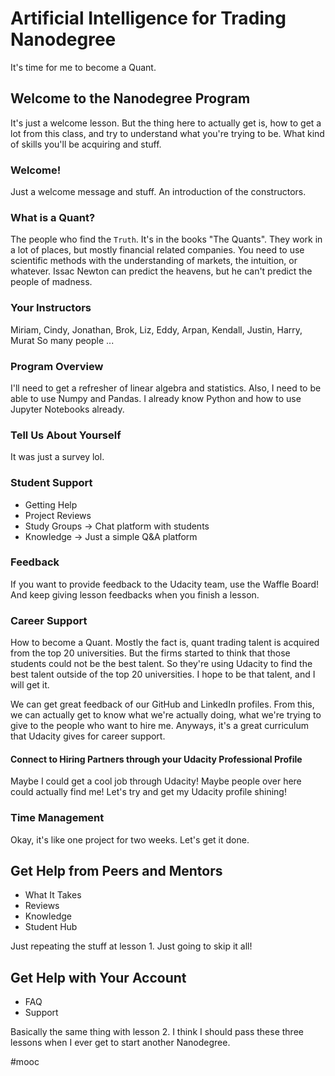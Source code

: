 # Artificial Intelligence for Trading Nanodegree
It's time for me to become a Quant.

## Welcome to the Nanodegree Program
It's just a welcome lesson. But the thing here to actually get is, how to get a lot from this class, and try to understand what you're trying to be. What kind of skills you'll be acquiring and stuff. 

### Welcome!
Just a welcome message and stuff. An introduction of the constructors. 

### What is a Quant?
The people who find the `Truth`. It's in the books "The Quants". They work in a lot of places, but mostly financial related companies. You need to use scientific methods with the understanding of markets, the intuition, or whatever. 
 Issac Newton can predict the heavens, but he can't predict the people of madness. 

### Your Instructors
Miriam, Cindy, Jonathan, Brok, Liz, Eddy, Arpan, Kendall, Justin, Harry, Murat
 So many people ... 

### Program Overview
I'll need to get a refresher of linear algebra and statistics. Also, I need to be able to use Numpy and Pandas. I already know Python and how to use Jupyter Notebooks already. 

### Tell Us About Yourself
It was just a survey lol.

### Student Support
* Getting Help
* Project Reviews
* Study Groups -> Chat platform with students
* Knowledge -> Just a simple Q&A platform

### Feedback
If you want to provide feedback to the Udacity team, use the Waffle Board! And keep giving lesson feedbacks when you finish a lesson. 

### Career Support
How to become a Quant. Mostly the fact is, quant trading talent is acquired from the top 20 universities. But the firms started to think that those students could not be the best talent. So they're using Udacity to find the best talent outside of the top 20 universities. I hope to be that talent, and I will get it. 

We can get great feedback of our GitHub and LinkedIn profiles. From this, we can actually get to know what we're actually doing, what we're trying to give to the people who want to hire me. Anyways, it's a great curriculum that Udacity gives for career support.

#### Connect to Hiring Partners through your Udacity Professional Profile
Maybe I could get a cool job through Udacity! Maybe people over here could actually find me! Let's try and get my Udacity profile shining! 

### Time Management
Okay, it's like one project for two weeks. Let's get it done. 

## Get Help from Peers and Mentors
* What It Takes
* Reviews
* Knowledge
* Student Hub

Just repeating the stuff at lesson 1. Just going to skip it all!

## Get Help with Your Account
* FAQ
* Support

Basically the same thing with lesson 2. I think I should pass these three lessons when I ever get to start another Nanodegree. 

#mooc